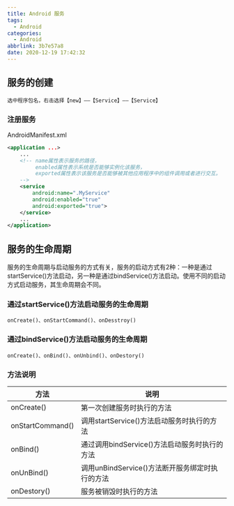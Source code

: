 ```yaml
---
title: Android 服务
tags:
  - Android
categories:
  - Android
abbrlink: 3b7e57a8
date: 2020-12-19 17:42:32
---
```


## 服务的创建

```
选中程序包名，右击选择【new】——【Service】——【Service】
```

### 注册服务

AndroidManifest.xml
```xml
<application ...>
    ...
    <!-- name属性表示服务的路径，
         enabled属性表示系统是否能够实例化该服务，
         exported属性表示该服务是否能够被其他应用程序中的组件调用或者进行交互。
    -->
    <service
        android:name=".MyService"
        android:enabled="true"
        android:exported="true">
    </service>
    ...
</application>
```

## 服务的生命周期

服务的生命周期与启动服务的方式有关，服务的启动方式有2种：一种是通过startService()方法启动，另一种是通过bindService()方法启动。使用不同的启动方式启动服务，其生命周期会不同。

### 通过startService()方法启动服务的生命周期

```
onCreate()、onStartCommand()、onDesstroy()
```

### 通过bindService()方法启动服务的生命周期

```
onCreate()、onBind()、onUnbind()、onDestory()
```

### 方法说明

| 方法 | 说明 |
| --- | --- |
| onCreate() | 第一次创建服务时执行的方法 |
| onStartCommand() | 调用startService()方法启动服务时执行的方法 |
| onBind() | 通过调用bindService()方法启动服务时执行的方法 |
| onUnBind() | 调用unBindService()方法断开服务绑定时执行的方法 |
| onDestory() | 服务被销毁时执行的方法 |
